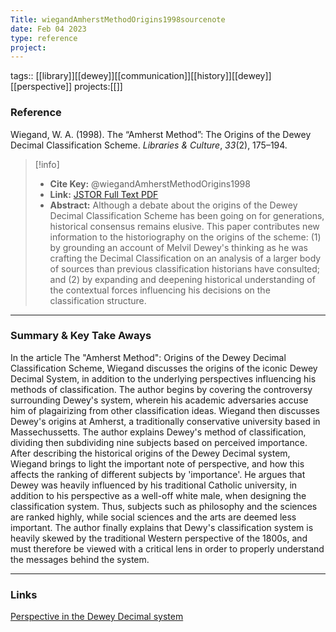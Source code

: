 ```yaml
---
Title: wiegandAmherstMethodOrigins1998sourcenote
date: Feb 04 2023
type: reference
project:
---
```


tags:: [[library]][[dewey]][[communication]][[history]][[dewey]][[perspective]]
projects:[[]]

### Reference 

Wiegand, W. A. (1998). The “Amherst Method”: The Origins of the Dewey Decimal Classification Scheme. _Libraries & Culture_, _33_(2), 175–194.


> [!info]
> - **Cite Key:** @wiegandAmherstMethodOrigins1998
> - **Link:** [JSTOR Full Text PDF](file://C:\Users\regsg\Zotero\storage\6KBDQYBB\Wiegand%20-%201998%20-%20The%20Amherst%20Method%20The%20Origins%20of%20the%20Dewey%20Dec.pdf)
> - **Abstract:** Although a debate about the origins of the Dewey Decimal Classification Scheme has been going on for generations, historical consensus remains elusive. This paper contributes new information to the historiography on the origins of the scheme: (1) by grounding an account of Melvil Dewey's thinking as he was crafting the Decimal Classification on an analysis of a larger body of sources than previous classification historians have consulted; and (2) by expanding and deepening historical understanding of the contextual forces influencing his decisions on the classification structure.


---

### Summary & Key Take Aways

In the article The "Amherst Method": Origins of the Dewey Decimal Classification Scheme, Wiegand discusses the origins of the iconic Dewey Decimal System, in addition to the underlying perspectives influencing his methods of classification. The author begins by covering the controversy surrounding Dewey's system, wherein his academic adversaries accuse him of plagairizing from other classification ideas. Wiegand then discusses Dewey's origins at Amherst, a traditionally conservative university based in  Massechussetts. The author explains Dewey's method of classification, dividing then subdividing nine subjects based on perceived importance.
		After describing the historical origins of the Dewey Decimal system, Wiegand brings to light the important note of perspective, and how this affects the ranking of different subjects by 'importance'. He argues that Dewey was heavily influenced by his traditional Catholic university, in addition to his perspective as a well-off white male, when designing the classification system. Thus, subjects such as philosophy and the sciences are ranked highly, while social sciences and the arts are deemed less important. The author finally explains that Dewy's classification system is heavily skewed by the traditional Western perspective of the 1800s, and must therefore be viewed with a critical lens in order to properly understand the messages behind the system.

--- 

### Links
[Perspective in the Dewey Decimal system](Perspective%20in%20the%20Dewey%20Decimal%20system.md)
